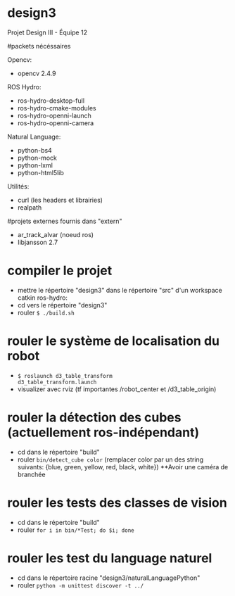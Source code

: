 # design3
Projet Design III - Équipe 12

#packets nécéssaires

Opencv:
- opencv 2.4.9

ROS Hydro:
- ros-hydro-desktop-full
- ros-hydro-cmake-modules
- ros-hydro-openni-launch
- ros-hydro-openni-camera

Natural Language:
- python-bs4
- python-mock
- python-lxml
- python-html5lib

Utilités:
- curl (les headers et librairies)
- realpath

#projets externes fournis dans "extern"

- ar_track_alvar (noeud ros)
- libjansson 2.7

# compiler le projet

- mettre le répertoire "design3" dans le répertoire "src" d'un workspace catkin ros-hydro:
- cd vers le répertoire "design3"
- rouler <code>$ ./build.sh</code>

# rouler le système de localisation du robot

- <code>$ roslaunch d3_table_transform d3_table_transform.launch</code>
- visualizer avec rviz (tf importantes /robot_center et /d3_table_origin)

# rouler la détection des cubes (actuellement ros-indépendant)

- cd dans le répertoire "build"
- rouler <code>bin/detect_cube color</code> (remplacer color par un des string suivants: {blue, green, yellow, red, black, white}) **Avoir une caméra de branchée

# rouler les tests des classes de vision

- cd dans le répertoire "build"
- rouler <code>for i in bin/*Test; do $i; done</code>

# rouler les test du language naturel

- cd dans le répertoire racine "design3/naturalLanguagePython"
- rouler <code>python -m unittest discover -t ../</code>